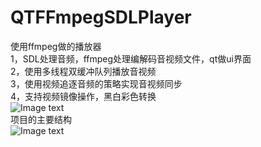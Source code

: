 # QTFFmpegSDLPlayer
使用ffmpeg做的播放器</br>
1，SDL处理音频，ffmpeg处理编解码音视频文件，qt做ui界面</br>
2，使用多线程双缓冲队列播放音视频</br>
3，使用视频追逐音频的策略实现音视频同步</br>
4，支持视频镜像操作，黑白彩色转换</br>
![Image text](https://github.com/huimingli/QTFFmpegSDLPlayer/blob/c5676c15c290099b6f5790b3f5f20fb73df4ee12/QQ%E5%9B%BE%E7%89%8720180223210613.png)
</br>
项目的主要结构</br>
![Image text](https://github.com/huimingli/QTFFmpegSDLPlayer/blob/master/20180223224324.png)
